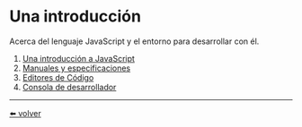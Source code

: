 # Una introducción

Acerca del lenguaje JavaScript y el entorno para desarrollar con él.

1. [Una introducción a JavaScript]()
2. [Manuales y especificaciones]()
3. [Editores de Código]()
4. [Consola de desarrollador]()

---
[⬅️ volver](https://github.com/VictorHugoAguilar/javascript-interview-questions-explained/blob/main/theory/readme.md)
